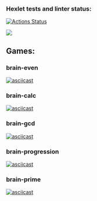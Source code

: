 ### Hexlet tests and linter status:

[![Actions Status](https://github.com/hsifananab/frontend-project-44/workflows/hexlet-check/badge.svg)](https://github.com/hsifananab/frontend-project-44/actions)

<a href="https://codeclimate.com/github/hsifananab/frontend-project-44/maintainability"><img src="https://api.codeclimate.com/v1/badges/14914a23c298e4c6b81a/maintainability" /></a>


## Games:

### brain-even

[![asciicast](https://asciinema.org/a/pSfOYDBNZZ2gZkicb94TS6jSd.svg)](https://asciinema.org/a/pSfOYDBNZZ2gZkicb94TS6jSd)

### brain-calc

[![asciicast](https://asciinema.org/a/RDD3SGLQVW8VN34aMKBj19BnG.svg)](https://asciinema.org/a/RDD3SGLQVW8VN34aMKBj19BnG)

### brain-gcd

[![asciicast](https://asciinema.org/a/UbVB2LjQ65fGhl65uie2zvmdS.svg)](https://asciinema.org/a/UbVB2LjQ65fGhl65uie2zvmdS)

### brain-progression

[![asciicast](https://asciinema.org/a/JIwbEMB4KshxVS6lVX0oMS2e1.svg)](https://asciinema.org/a/JIwbEMB4KshxVS6lVX0oMS2e1)

### brain-prime 

[![asciicast](https://asciinema.org/a/z5AFABRm4zL2KK9z1QOaW9med.svg)](https://asciinema.org/a/z5AFABRm4zL2KK9z1QOaW9med)